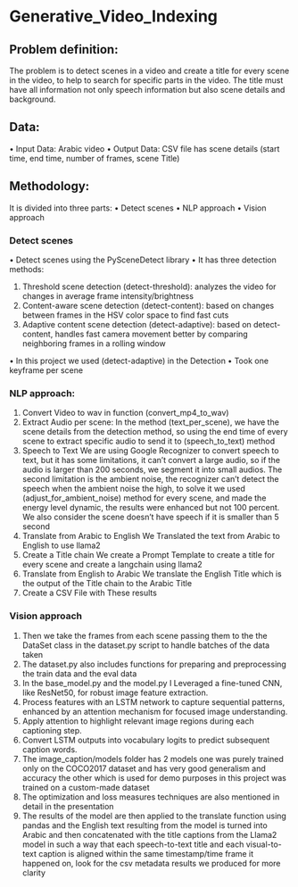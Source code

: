 # Generative_Video_Indexing
 
## Problem definition:
The problem is to detect scenes in a video and create a title for every scene in the video, to help to search for specific parts in the video.
The title must have all information not only speech information but also scene details and background.
## Data: 
•	Input Data: Arabic video
•	Output Data: CSV file has scene details (start time, end time, number of frames, scene Title)
## Methodology:
It is divided into three parts:
•	Detect scenes
•	NLP approach
•	Vision approach

### Detect scenes 
•	Detect scenes using the PySceneDetect library
•	It has three detection methods:
1.	Threshold scene detection (detect-threshold): analyzes the video for changes in average frame intensity/brightness
2.	Content-aware scene detection (detect-content): based on changes between frames in the HSV color space to find fast cuts
3.	Adaptive content scene detection (detect-adaptive): based on detect-content, handles fast camera movement better by comparing neighboring frames in a rolling window

•	In this project we used (detect-adaptive) in the Detection
•	Took one keyframe per scene 
### NLP approach:
1.	Convert Video to wav in function (convert_mp4_to_wav)
2.	Extract Audio per scene:
In the method (text_per_scene), we have the scene details from the detection method, so using the end time of every scene to extract specific audio to send it to (speech_to_text) method
3.	Speech to Text
We are using Google Recognizer to convert speech to text, but it has some limitations, it can’t convert a large audio, so if the audio is larger than 200 seconds, we segment it into small audios.
The second limitation is the ambient noise, the recognizer can’t detect the speech when the ambient noise the high, to solve it we used (adjust_for_ambient_noise) method for every scene, and made the energy level dynamic, the results were enhanced but not 100 percent.
We also consider the scene doesn’t have speech if it is smaller than 5 second
4.	Translate from Arabic to English
We Translated the text from Arabic to English to use llama2
5.	Create a Title chain
We create a Prompt Template to create a title for every scene and create a langchain using llama2
6.	Translate from English to Arabic
We translate the English Title which is the output of the Title chain to the Arabic Title
7.	Create a CSV File with These results

### Vision approach
1.	Then we take the frames from each scene passing them to the the DataSet class in the dataset.py script to handle batches of the data taken  
2.	The dataset.py also includes functions for preparing and preprocessing the train data and the eval data 
3.	In the base_model.py and the model.py I Leveraged a fine-tuned CNN, like ResNet50, for robust image feature extraction.
4.	Process features with an LSTM network to capture sequential patterns, enhanced by an attention mechanism for focused image understanding.
5.	Apply attention to highlight relevant image regions during each captioning step.
6.	Convert LSTM outputs into vocabulary logits to predict subsequent caption words.
7.	The image_caption/models folder has 2 models one was purely trained only on the COCO2017 dataset and has very good generalism and accuracy the other which is used for demo purposes in this project was trained on a custom-made dataset
8.	The optimization  and loss measures techniques are also mentioned in detail in the presentation 
9.	The results of the model are then applied to the translate function using pandas and the English text resulting from the model is turned into Arabic and then concatenated with the title captions from the Llama2 model in such a way that each speech-to-text title and each visual-to-text caption is aligned within the same timestamp/time frame it happened on, look for the csv metadata results we produced for more clarity 

